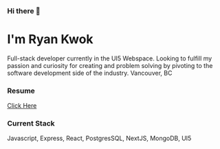 ### Hi there 👋

# I'm Ryan Kwok
Full-stack developer currently in the UI5 Webspace. Looking to fulfill my passion and curiosity for creating and problem solving by pivoting to the software development side of the industry.
Vancouver, BC

### Resume
[Click Here](https://resume.creddle.io/resume/8xbo4kbd6hl)

### Current Stack
Javascript, Express, React, PostgresSQL, NextJS, MongoDB, UI5


<!--
**kaj-kwok/kaj-kwok** is a ✨ _special_ ✨ repository because its `README.md` (this file) appears on your GitHub profile.

Here are some ideas to get you started:

- 🔭 I’m currently working on ...
- 🌱 I’m currently learning ...
- 👯 I’m looking to collaborate on ...
- 🤔 I’m looking for help with ...
- 💬 Ask me about ...
- 📫 How to reach me: ...
- 😄 Pronouns: ...
- ⚡ Fun fact: ...
-->
